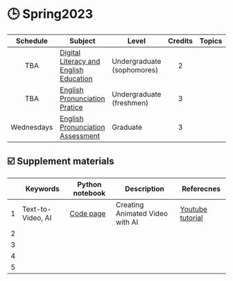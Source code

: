 # 🕒 Spring2023


|Schedule|Subject|Level|Credits|Topics|Lecture|Practice|
|:---:|---|---|:---:|---|---|---|
| TBA  | [Digital Literacy and English Education](https://github.com/MK316/Spring2023/tree/main/DL) | Undergraduate (sophomores)  | 2   |   |   |   |
| TBA  | [English Pronunciation Pratice](https://github.com/MK316/Spring2023/tree/main/Engpro)  | Undergraduate (freshmen)   |3  |   |   |   |
| Wednesdays  | [English Pronunciation Assessment](https://github.com/MK316/Spring2023/tree/main/EPA) | Graduate   | 3   |   |   |   |

## ☑️ Supplement materials

|   |Keywords|Python notebook|Description|Referecnes|
|---|---|---|---|---|
| 1  | Text-to-Video, AI | [Code page](https://github.com/MK316/Class_Spring2022/blob/main/Animated_Video_with_AI.ipynb)  | Creating Animated Video with AI  | [Youtube tutorial](https://www.youtube.com/watch?v=YZHZrKgtNbA&t=866s)  |
|  2 |   |   |   |   |
| 3  |   |   |   |   |
| 4  |   |   |   |   |
| 5  |   |   |   |   |
